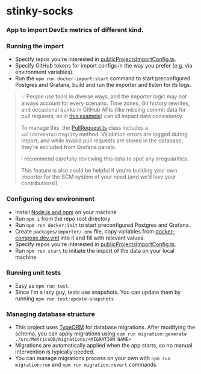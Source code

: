 # stinky-socks

### App to import DevEx metrics of different kind.

### Running the import

- Specify repos you're interested in [publicProjectsImportConfig.ts](src/publicProjectsImportConfig.ts).
- Specify GitHub tokens for import configs in the way you prefer (e.g. via environment variables).
- Run the ```npm run docker-import:start``` command to start preconfigured Postgres and Grafana, build and run the importer and
  listen for its logs.

> 💡 People use tools in diverse ways, and the importer logic may not always account for every scenario. Time zones, Git
> history rewrites, and occasional quirks in GitHub APIs (like missing commit data for pull requests, as
> in
> [this example](https://github.com/grafana/grafana/pull/637)) can all impact data consistency.
>
> To manage this, the [PullRequest.ts](src/MetricsDB/entities/PullRequest.ts) class includes a `validateDataIntegrity`
> method.
> Validation errors are logged during
> import, and while invalid pull requests are stored in the database, they’re excluded from Grafana panels.
>
> I recommend carefully reviewing this data to spot any irregularities.
>
> This feature is also could be helpful if you’re building your own importer for the SCM system of your need (and we’d
> love your
> contributions!).

### Configuring dev environment

- Install [Node.js and npm](https://nodejs.org) on your machine
- Run `npm i` from the repo root directory
- Run `npm run docker:init` to start preconfigured Postgres and Grafana.
- Create `packages/importer/.env` file, copy variables from [docker-compose.dev.yml](assets/docker-compose.dev.yml) into it and
  fill with relevant values.
- Specify repos you're interested in [publicProjectsImportConfig.ts](packages/importer/src/publicProjectsImportConfig.ts).
- Run ```npm run start``` to initiate the import of the data on your local machine

### Running unit tests

- Easy as ```npm run test```.
- Since I'm a lazy guy, tests use snapshots. You can update them by running ```npm run test:update-snapshots```

### Managing database structure

- This project uses [TypeORM](https://typeorm.io/migrations) for database migrations. After modifying the schema, you
  can apply migrations using
  ```npm run migration:generate ./src/MetricsDB/migrations/<MIGRATION NAME>```
- Migrations are automatically applied when the app starts, so no manual intervention is typically needed.
- You can manage migrations process on your own with `npm run migration:run` and `npm run migration:revert` commands.

